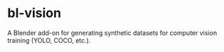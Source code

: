 # bl-vision
A Blender add-on for generating synthetic datasets for computer vision training (YOLO, COCO, etc.).
